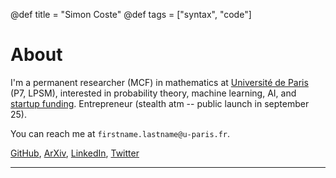 @def title = "Simon Coste"
@def tags = ["syntax", "code"]

# About


I'm a permanent researcher (MCF) in mathematics at [Université de Paris](https://u-paris.fr/en/) (P7, LPSM), interested in probability theory, machine learning,  AI, and [startup funding](https://www.linkedin.com/company/eigensyndicate?original_referer=https%3A%2F%2Fwww.google.com%2F). Entrepreneur (stealth atm -- public launch in september 25).





You can reach me at `firstname.lastname@u-paris.fr`. 


[GitHub](https://github.com/SimonCoste), [ArXiv](https://arxiv.org/search/?searchtype=author&query=Coste%2C+S), [LinkedIn](https://fr.linkedin.com/in/simon-coste-48540b220?trk=people-guest_people_search-card), [Twitter](https://twitter.com/__SimonCoste__)

--- 

